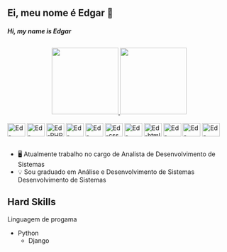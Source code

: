 ## Ei, meu nome é Edgar 🙂
##### Hi, my name is Edgar 

##

<div align="center">
  <a href="https://github.com/brERS">
  <img height="150em" src="https://github-readme-stats.vercel.app/api?username=brERS&show_icons=true&theme=dracula&include_all_commits=true&count_private=true"/>
  <img height="150em" src="https://github-readme-stats.vercel.app/api/top-langs/?username=brERS&layout=compact&langs_count=7&theme=dracula"/></a>
</div>
<div style="display: inline_block"><br>
  <img align="center" alt="Ed-Python" height="30" width="40" src="https://cdn.jsdelivr.net/gh/devicons/devicon/icons/python/python-original.svg">
  <img align="center" alt="Ed-Django" height="30" width="40" src="https://cdn.jsdelivr.net/gh/devicons/devicon/icons/django/django-plain.svg">
  <img align="center" alt="Ed-PHP" height="30" width="40" src="https://cdn.jsdelivr.net/gh/devicons/devicon/icons/php/php-original.svg">
  <img align="center" alt="Ed-codeigniter" height="30" width="40" src="https://cdn.jsdelivr.net/gh/devicons/devicon/icons/codeigniter/codeigniter-plain-wordmark.svg">
  <img align="center" alt="Ed-JavaScript" height="30" width="40" src="https://cdn.jsdelivr.net/gh/devicons/devicon/icons/javascript/javascript-plain.svg">
  <img align="center" alt="Ed-css" height="30" width="40" src="https://cdn.jsdelivr.net/gh/devicons/devicon/icons/css3/css3-plain-wordmark.svg">
  <img align="center" alt="Ed-bootstrap" height="30" width="40" src="https://cdn.jsdelivr.net/gh/devicons/devicon/icons/bootstrap/bootstrap-plain-wordmark.svg">
  <img align="center" alt="Ed-html" height="30" width="40" src="https://cdn.jsdelivr.net/gh/devicons/devicon/icons/html5/html5-plain-wordmark.svg">
  <img align="center" alt="Ed-mqsl" height="30" width="40" src="https://cdn.jsdelivr.net/gh/devicons/devicon/icons/mysql/mysql-original.svg">
  <img align="center" alt="Ed-postgreSQL" height="30" width="40" src="https://cdn.jsdelivr.net/gh/devicons/devicon/icons/postgresql/postgresql-plain-wordmark.svg">
  <img align="center" alt="Ed-postgreSQL" height="30" width="40" src="https://cdn.jsdelivr.net/gh/devicons/devicon/icons/linux/linux-original.svg">
  
</div>

##

- 🖥️ Atualmente trabalho no cargo de Analista de Desenvolvimento de Sistemas
- 💡 Sou graduado em Análise e Desenvolvimento de Sistemas Desenvolvimento de Sistemas

##

## Hard Skills 
<lu> Linguagem de progama
- Python
  - Django
</lu> 


